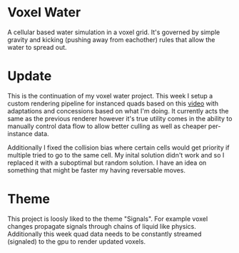 # Voxel Water 
A cellular based water simulation in a voxel grid. It's governed by simple gravity and kicking (pushing away from eachother) rules that allow the water to spread out.

# Update
This is the continuation of my voxel water project. This week I setup a custom rendering pipeline for instanced quads based on this [video](https://www.youtube.com/watch?v=40JzyaOYJeY) with adaptations and concessions based on what I'm doing. It currently acts the same as the previous renderer however it's true utility comes in the ability to manually control data flow to allow better culling as well as cheaper per-instance data. 

Additionally I fixed the collision bias where certain cells would get priority if multiple tried to go to the same cell. My inital solution didn't work and so I replaced it with a suboptimal but random solution. I have an idea on something that might be faster my having reversable moves.

# Theme 
This project is loosly liked to the theme "Signals". For example voxel changes propagate signals through chains of liquid like physics. Additionally this week quad data needs to be constantly streamed (signaled) to the gpu to render updated voxels.
